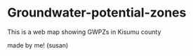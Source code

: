 # Groundwater-potential-zones
This is a web map showing GWPZs in Kisumu county

made by me!  (susan)
